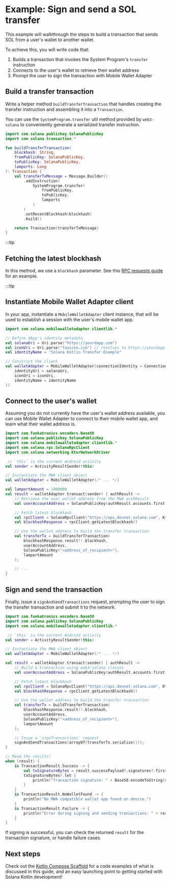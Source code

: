 # Example: Sign and send a SOL transfer

This example will walkthrough the steps to build a transaction that sends SOL from a user's wallet to another wallet.

To achieve this, you will write code that:

1. Builds a transaction that invokes the System Program's `transfer` instruction
2. Connects to the user's wallet to retrieve their wallet address
3. Prompt the user to sign the transaction with Mobile Wallet Adapter

## Build a transfer transaction

Write a helper method `buildTransferTransaction` that handles creating the transfer instruction and assembling it into a `Transaction`.

You can use the `SystemProgram.transfer` util method provided by `web3-solana` to conveniently generate a serialized transfer instruction.

```kotlin
import com.solana.publickey.SolanaPublicKey
import com.solana.transaction.*

fun buildTransferTransaction(
    blockhash: String,
    fromPublicKey: SolanaPublicKey,
    toPublicKey: SolanaPublicKey,
    lamports: Long
): Transaction {
    val transferTxMessage = Message.Builder()
        .addInstruction(
            SystemProgram.transfer(
                fromPublicKey,
                toPublicKey,
                lamports
            )
        )
        .setRecentBlockhash(blockhash)
        .build()

    return Transaction(transferTxMessage)
}
```

:::tip

## Fetching the latest blockhash

In this method, we use a `blockhash` parameter. See this [RPC requests guide](/android-native/rpc-requests#example-fetching-latest-blockhash) for an example.

:::tip

## Instantiate Mobile Wallet Adapter client

In your app, instantiate a `MobileWalletAdapter` client instance, that will be used to establish a session with the user's mobile wallet app.

```kotlin
import com.solana.mobilewalletadapter.clientlib.*

// Define dApp's identity metadata
val solanaUri = Uri.parse("https://yourdapp.com")
val iconUri = Uri.parse("favicon.ico") // resolves to https://yourdapp.com/favicon.ico
val identityName = "Solana Kotlin Transfer Example"

// Construct the client
val walletAdapter = MobileWalletAdapter(connectionIdentity = ConnectionIdentity(
    identityUri = solanaUri,
    iconUri = iconUri,
    identityName = identityName
))
```

## Connect to the user's wallet

Assuming you do not currently have the user's wallet address available, you can use Mobile Wallet Adapter
to connect to their mobile wallet app, and learn what their wallet address is.

```kotlin
import com.funkatronics.encoders.Base58
import com.solana.publickey.SolanaPublicKey
import com.solana.mobilewalletadapter.clientlib.*
import com.solana.rpc.SolanaRpcClient
import com.solana.networking.KtorNetworkDriver

 // `this` is the current Android activity
val sender = ActivityResultSender(this)

// Instantiate the MWA client object
val walletAdapter = MobileWalletAdapter(/* ... */)

val lamportAmount = 1000000
val result = walletAdapter.transact(sender) { authResult ->
    // Retrieve the user wallet address from the MWA authResult
    val userAccountAddress = SolanaPublicKey(authResult.accounts.first().publicKey)

    // Fetch latest blockhash
    val rpcClient = SolanaRpcClient("https://api.devnet.solana.com", KtorNetworkDriver())
    val blockhashResponse = rpcClient.getLatestBlockhash()

    // Use the wallet address to build the transfer transaction
    val transferTx = buildTransferTransaction(
        blockhashResponse.result!!.blockhash,
        userAccountAddress,
        SolanaPublicKey("<address_of_recipient>"),
        lamportAmount
    );

    // ...
}
```

## Sign and send the transaction

Finally, issue a `signAndSendTransactions` request, prompting the user to sign the transfer transaction
and submit it to the network.

```kotlin
import com.funkatronics.encoders.Base58
import com.solana.publickey.SolanaPublicKey
import com.solana.mobilewalletadapter.clientlib.*

 // `this` is the current Android activity
val sender = ActivityResultSender(this)

// Instantiate the MWA client object
val walletAdapter = MobileWalletAdapter(/* ... */)

val result = walletAdapter.transact(sender) { authResult ->
    // Build a transaction using web3-solana classes
    val userAccountAddress = SolanaPublicKey(authResult.accounts.first().publicKey)

    // Fetch latest blockhash
    val rpcClient = SolanaRpcClient("https://api.devnet.solana.com", KtorNetworkDriver())
    val blockhashResponse = rpcClient.getLatestBlockhash()

    // Use the wallet address to build the transfer transaction
    val transferTx = buildTransferTransaction(
        blockhashResponse.result!!.blockhash,
        userAccountAddress,
        SolanaPublicKey("<address_of_recipient>"),
        lamportAmount
    );

    // Issue a 'signTransactions' request
    signAndSendTransactions(arrayOf(transferTx.serialize()));
}

// Read the results!
when (result) {
    is TransactionResult.Success -> {
        val txSignatureBytes = result.successPayload?.signatures?.first()
        txSignatureBytes?.let {
            println("Transaction signature: " + Base58.encodeToString(signedTxBytes))
        }
    }
    is TransactionResult.NoWalletFound -> {
        println("No MWA compatible wallet app found on device.")
    }
    is TransactionResult.Failure -> {
        println("Error during signing and sending transactions: " + result.e.message)
    }
}
```

If signing is successful, you can check the returned `result` for the transaction signature, or handle failure cases.

## Next steps

Check out the [Kotlin Compose Scaffold](https://github.com/solana-mobile/solana-kotlin-compose-scaffold) for a code examples of what is discussed in this guide, and an easy launching point to getting started with Solana Kotlin development!
